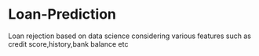 # Loan-Prediction
Loan rejection based on data science considering various features such as credit score,history,bank balance etc

